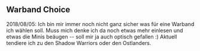 ## Warband Choice

2018/08/05: Ich bin mir immer noch nicht ganz sicher was für eine Warband ich
wählen soll. Muss mich denke ich da noch etwas mehr einlesen und etwas die
Minis beäugen -- soll mir ja auch optisch gefallen :) Aktuell tendiere ich zu
den Shadow Warriors oder den Ostlanders.

